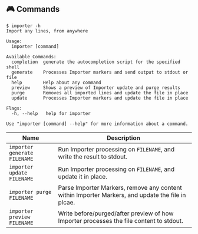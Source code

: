 ## 🎮 Commands

<!-- == export: help-output / begin == -->

```console
$ importer -h
Import any lines, from anywhere

Usage:
  importer [command]

Available Commands:
  completion  generate the autocompletion script for the specified shell
  generate    Processes Importer markers and send output to stdout or file
  help        Help about any command
  preview     Shows a preview of Importer update and purge results
  purge       Removes all imported lines and update the file in place
  update      Processes Importer markers and update the file in place

Flags:
  -h, --help   help for importer

Use "importer [command] --help" for more information about a command.
```

<!-- == export: help-output / end == -->

<!-- == export: list / begin == -->

| Name                         | Description                                                                                       |
| ---------------------------- | ------------------------------------------------------------------------------------------------- |
| `importer generate FILENAME` | Run Importer processing on `FILENAME`, and write the result to stdout.                            |
| `importer update FILENAME`   | Run Importer processing on `FILENAME`, and update it in place.                                    |
| `importer purge FILENAME`    | Parse Importer Markers, remove any content within Importer Markers, and update the file in plcae. |
| `importer preview FILENAME`  | Write before/purged/after preview of how Importer processes the file content to stdout.           |

<!-- == export: list / end == -->
